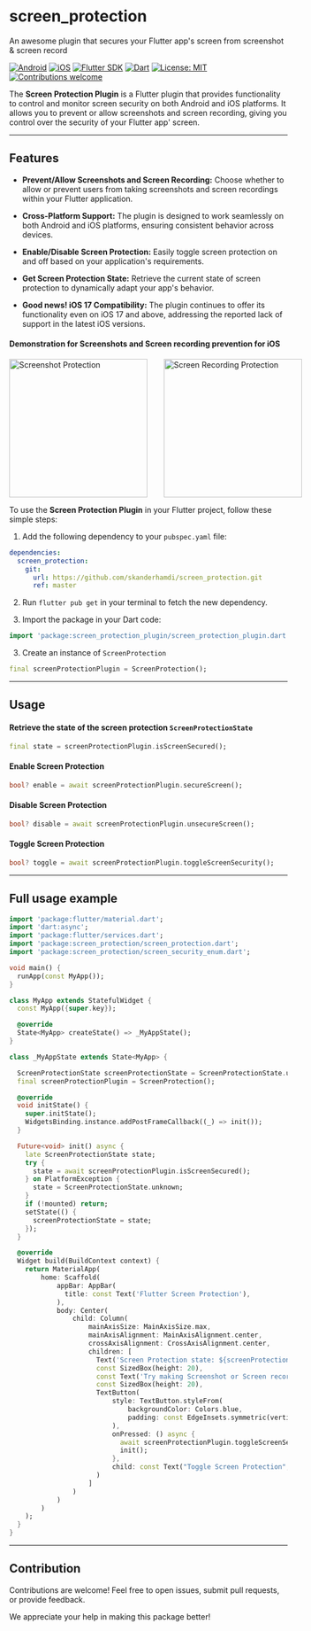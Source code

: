 # screen_protection
An awesome plugin that secures your Flutter app's screen from screenshot &amp; screen record

[![Android](https://img.shields.io/badge/Platform-Android-green.svg)](https://developer.android.com/)
[![iOS](https://img.shields.io/badge/Platform-iOS-blue.svg)](https://developer.apple.com/ios/)
[![Flutter SDK](https://img.shields.io/badge/Flutter-SDK-blue.svg)](https://flutter.dev/)
[![Dart](https://img.shields.io/badge/Dart-Language-blue.svg)](https://dart.dev/)
[![License: MIT](https://img.shields.io/badge/License-MIT-yellow.svg)](https://opensource.org/licenses/MIT)
[![Contributions welcome](https://img.shields.io/badge/Contributions-Welcome-brightgreen.svg)](CONTRIBUTING.md)

The **Screen Protection Plugin** is a Flutter plugin that provides functionality to control and monitor screen security on both Android and iOS platforms. It allows you to prevent or allow screenshots and screen recording, giving you control over the security of your Flutter app' screen.
___

## Features

- **Prevent/Allow Screenshots and Screen Recording:** Choose whether to allow or prevent users from taking screenshots and screen recordings within your Flutter application.

- **Cross-Platform Support:** The plugin is designed to work seamlessly on both Android and iOS platforms, ensuring consistent behavior across devices.

- **Enable/Disable Screen Protection:** Easily toggle screen protection on and off based on your application's requirements.

- **Get Screen Protection State:** Retrieve the current state of screen protection to dynamically adapt your app's behavior.

- **Good news! iOS 17 Compatibility:** The plugin continues to offer its functionality even on iOS 17 and above, addressing the reported lack of support in the latest iOS versions.

#### Demonstration for Screenshots and Screen recording prevention for iOS

<div style="display:flex; justify-content:start;">
  <img style="margin-right: 30px" src="https://i.ibb.co/XksqQWq/flutter-screen-protection-screenshot.gif" alt="Screenshot Protection" width="250"/>
  <img src="https://i.ibb.co/yBdwLW6/flutter-screen-protection-screen-record.gif" alt="Screen Recording Protection" width="250"/>
</div>

To use the **Screen Protection Plugin** in your Flutter project, follow these simple steps:

1. Add the following dependency to your `pubspec.yaml` file:

```yaml
dependencies:
  screen_protection:
    git: 
      url: https://github.com/skanderhamdi/screen_protection.git
      ref: master
```

2. Run `flutter pub get` in your terminal to fetch the new dependency.

3. Import the package in your Dart code:

```dart
import 'package:screen_protection_plugin/screen_protection_plugin.dart';
```

3. Create an instance of `ScreenProtection`

```dart
final screenProtectionPlugin = ScreenProtection();
```
___

## Usage

#### Retrieve the state of the screen protection `ScreenProtectionState`

```dart
final state = screenProtectionPlugin.isScreenSecured();
```

#### Enable Screen Protection

```dart
bool? enable = await screenProtectionPlugin.secureScreen();
```

#### Disable Screen Protection

```dart
bool? disable = await screenProtectionPlugin.unsecureScreen();
```

#### Toggle Screen Protection

```dart
bool? toggle = await screenProtectionPlugin.toggleScreenSecurity();
```

___

## Full usage example

```dart
import 'package:flutter/material.dart';
import 'dart:async';
import 'package:flutter/services.dart';
import 'package:screen_protection/screen_protection.dart';
import 'package:screen_protection/screen_security_enum.dart';

void main() {
  runApp(const MyApp());
}

class MyApp extends StatefulWidget {
  const MyApp({super.key});

  @override
  State<MyApp> createState() => _MyAppState();
}

class _MyAppState extends State<MyApp> {

  ScreenProtectionState screenProtectionState = ScreenProtectionState.unknown;
  final screenProtectionPlugin = ScreenProtection();

  @override
  void initState() {
    super.initState();
    WidgetsBinding.instance.addPostFrameCallback((_) => init());
  }

  Future<void> init() async {
    late ScreenProtectionState state;
    try {
      state = await screenProtectionPlugin.isScreenSecured();
    } on PlatformException {
      state = ScreenProtectionState.unknown;
    }
    if (!mounted) return;
    setState(() {
      screenProtectionState = state;
    });
  }

  @override
  Widget build(BuildContext context) {
    return MaterialApp(
        home: Scaffold(
            appBar: AppBar(
              title: const Text('Flutter Screen Protection'),
            ),
            body: Center(
                child: Column(
                    mainAxisSize: MainAxisSize.max,
                    mainAxisAlignment: MainAxisAlignment.center,
                    crossAxisAlignment: CrossAxisAlignment.center,
                    children: [
                      Text('Screen Protection state: ${screenProtectionState.name}\n'),
                      const SizedBox(height: 20),
                      const Text('Try making Screenshot or Screen record'),
                      const SizedBox(height: 20),
                      TextButton(
                          style: TextButton.styleFrom(
                              backgroundColor: Colors.blue,
                              padding: const EdgeInsets.symmetric(vertical: 15, horizontal: 25)
                          ),
                          onPressed: () async {
                            await screenProtectionPlugin.toggleScreenSecurity();
                            init();
                          },
                          child: const Text("Toggle Screen Protection", style: TextStyle(color: Colors.white))
                      )
                    ]
                )
            )
        )
    );
  }
}
```
___
## Contribution
Contributions are welcome! Feel free to open issues, submit pull requests, or provide feedback.

We appreciate your help in making this package better!